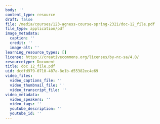 ```yaml
---
body: ''
content_type: resource
draft: false
file: /media/courses/123-agness-course-spring-2321/doc-12_file.pdf
file_type: application/pdf
image_metadata:
  caption: ''
  credit: ''
  image-alt: ''
learning_resource_types: []
license: https://creativecommons.org/licenses/by-nc-sa/4.0/
resourcetype: Document
title: doc 12_file.pdf
uid: dcdfd979-0710-487a-8e1b-d55382ec4e69
video_files:
  video_captions_file: ''
  video_thumbnail_file: ''
  video_transcript_file: ''
video_metadata:
  video_speakers: ''
  video_tags: ''
  youtube_description: ''
  youtube_id: ''
---
```

